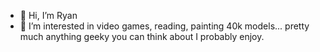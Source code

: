 - 👋 Hi, I’m Ryan
- 👀 I’m interested in video games, reading, painting 40k models... pretty much anything geeky you can think about I probably enjoy.

<!---
Ando96/Ando96 is a ✨ special ✨ repository because its `README.md` (this file) appears on your GitHub profile.
You can click the Preview link to take a look at your changes.
--->
